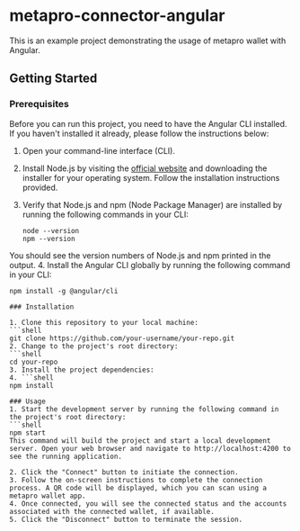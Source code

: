 # metapro-connector-angular

This is an example project demonstrating the usage of metapro wallet with Angular.

## Getting Started

### Prerequisites

Before you can run this project, you need to have the Angular CLI installed. If you haven't installed it already, please follow the instructions below:

1. Open your command-line interface (CLI).

2. Install Node.js by visiting the [official website](https://nodejs.org/) and downloading the installer for your operating system. Follow the installation instructions provided.

3. Verify that Node.js and npm (Node Package Manager) are installed by running the following commands in your CLI:

   ```shell
   node --version
   npm --version

You should see the version numbers of Node.js and npm printed in the output.
4. Install the Angular CLI globally by running the following command in your CLI:
   ```shell
   npm install -g @angular/cli

### Installation

1. Clone this repository to your local machine:
   ```shell
   git clone https://github.com/your-username/your-repo.git
2. Change to the project's root directory:
   ```shell
   cd your-repo
3. Install the project dependencies:
4. ```shell
   npm install

### Usage
1. Start the development server by running the following command in the project's root directory:
   ```shell
   npm start
This command will build the project and start a local development server. Open your web browser and navigate to http://localhost:4200 to see the running application.

2. Click the "Connect" button to initiate the connection.
3. Follow the on-screen instructions to complete the connection process. A QR code will be displayed, which you can scan using a metapro wallet app.
4. Once connected, you will see the connected status and the accounts associated with the connected wallet, if available.
5. Click the "Disconnect" button to terminate the session.
